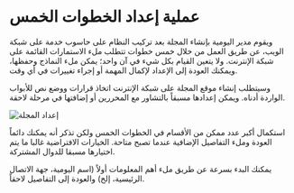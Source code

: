 


# عملية إعداد الخطوات الخمس


ويقوم مدير اليومية بإنشاء المجلة بعد تركيب النظام على حاسوب خدمة على شبكة الويب، عن طريق العمل من خلال خمس خطوات تتطلب ملء الاستمارات القائمة على شبكة الإنترنت. ولا يتعين القيام بكل شيء في آن واحد؛ يمكن ملء النماذج وحفظها، ويمكنك العودة إلى الإعداد لإكمال المهمة أو إجراء تغييرات في أي وقت.

وسيتطلب إنشاء موقع المجلة على شبكة الإنترنت اتخاذ قرارات ووضع نص للأبواب الواردة أدناه. ويمكن إعدادها مسبقاً بالتشاور مع المحررين أو إضافتها في مرحلة لاحقة.




![إعداد المجلة](images/chapter5/journal_setup.png)


استكمال أكبر عدد ممكن من الأقسام في الخطوات الخمس ولكن تذكر أنه يمكنك دائماً العودة وملء التفاصيل الإضافية عندما تصبح متاحة. الخيارات الافتراضية غالبا ما يتم اختيارها مسبقا للدوال المشتركة.

يمكنك البدء بسرعة عن طريق ملء أهم المعلومات أولاً (اسم اليومية، جهة الاتصال الرئيسية، إلخ) والعودة إلى التفاصيل لاحقاً.